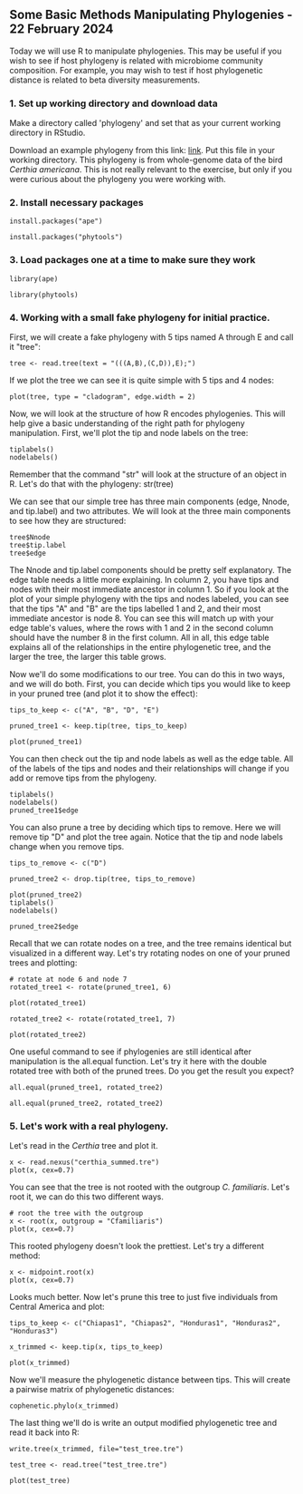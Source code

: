 ## Some Basic Methods Manipulating Phylogenies - 22 February 2024

Today we will use R to manipulate phylogenies. This may be useful if you wish to see if host phylogeny is related with
microbiome community composition. For example, you may wish to test if host phylogenetic distance is related to beta
diversity measurements. 

### 1. Set up working directory and download data

Make a directory called 'phylogeny' and set that as your current working directory in RStudio. 

Download an example phylogeny from this link: 
[link](https://drive.google.com/file/d/1y-Vx2sfR47SP6sDz0KVPuFVDmh-snHmj/view?usp=sharing).
Put this file in your working directory. This phylogeny is from whole-genome data of the bird _Certhia americana_. This is 
not really relevant to the exercise, but only if you were curious about the phylogeny you were working with.

### 2. Install necessary packages

    install.packages("ape")
    
    install.packages("phytools")

### 3. Load packages one at a time to make sure they work

    library(ape)
    
    library(phytools)

### 4. Working with a small fake phylogeny for initial practice.

First, we will create a fake phylogeny with 5 tips named A through E and call it "tree": 

    tree <- read.tree(text = "(((A,B),(C,D)),E);")

If we plot the tree we can see it is quite simple with 5 tips and 4 nodes:
    
    plot(tree, type = "cladogram", edge.width = 2)

Now, we will look at the structure of how R encodes phylogenies. This will help give a basic understanding of the right
path for phylogeny manipulation. First, we'll plot the tip and node labels on the tree:
    
    tiplabels()
    nodelabels()

Remember that the command "str" will look at the structure of an object in R. Let's do that with the phylogeny:
    str(tree)

We can see that our simple tree has three main components (edge, Nnode, and tip.label) and two attributes. We will look at
the three main components to see how they are structured:
    
    tree$Nnode
    tree$tip.label
    tree$edge

The Nnode and tip.label components should be pretty self explanatory. The edge table needs a little more explaining. In 
column 2, you have tips and nodes with their most immediate ancestor in column 1. So if you look at the plot of your simple
phylogeny with the tips and nodes labeled, you can see that the tips "A" and "B" are the tips labelled 1 and 2, and their 
most immediate ancestor is node 8. You can see this will match up with your edge table's values, where the rows with 1 and 2 
in the second column should have the number 8 in the first column. All in all, this edge table explains all of the 
relationships in the entire phylogenetic tree, and the larger the tree, the larger this table grows.

Now we'll do some modifications to our tree. You can do this in two ways, and we will do both. First, you can decide which 
tips you would like to keep in your pruned tree (and plot it to show the effect):
    
    tips_to_keep <- c("A", "B", "D", "E")
    
    pruned_tree1 <- keep.tip(tree, tips_to_keep)
    
    plot(pruned_tree1)
    
You can then check out the tip and node labels as well as the edge table. All of the labels of the tips and nodes and their
relationships will change if you add or remove tips from the phylogeny. 
  
    tiplabels()
    nodelabels()
    pruned_tree1$edge
    
You can also prune a tree by deciding which tips to remove. Here we will remove tip "D" and plot the tree again. Notice that the tip
and node labels change when you remove tips. 
    
    tips_to_remove <- c("D")
    
    pruned_tree2 <- drop.tip(tree, tips_to_remove)
    
    plot(pruned_tree2)
    tiplabels()
    nodelabels()
    
    pruned_tree2$edge

Recall that we can rotate nodes on a tree, and the tree remains identical but visualized in a different way. Let's try 
rotating nodes on one of your pruned trees and plotting:
    
    # rotate at node 6 and node 7
    rotated_tree1 <- rotate(pruned_tree1, 6)
    
    plot(rotated_tree1)
    
    rotated_tree2 <- rotate(rotated_tree1, 7)
    
    plot(rotated_tree2)

One useful command to see if phylogenies are still identical after manipulation is the all.equal function. Let's try it here
with the double rotated tree with both of the pruned trees. Do you get the result you expect?
   
    all.equal(pruned_tree1, rotated_tree2)
    
    all.equal(pruned_tree2, rotated_tree2)
    
### 5. Let's work with a real phylogeny.
    
Let's read in the _Certhia_ tree and plot it.
    
    x <- read.nexus("certhia_summed.tre")
    plot(x, cex=0.7)

You can see that the tree is not rooted with the outgroup _C. familiaris_. Let's root it, we can do this two different ways.
    
    # root the tree with the outgroup
    x <- root(x, outgroup = "Cfamiliaris")
    plot(x, cex=0.7)

This rooted phylogeny doesn't look the prettiest. Let's try a different method:

    x <- midpoint.root(x)
    plot(x, cex=0.7)
    
Looks much better. Now let's prune this tree to just five individuals from Central America and plot:
    
    tips_to_keep <- c("Chiapas1", "Chiapas2", "Honduras1", "Honduras2", "Honduras3")
    
    x_trimmed <- keep.tip(x, tips_to_keep)
    
    plot(x_trimmed)

Now we'll measure the phylogenetic distance between tips. This will create a pairwise matrix of phylogenetic distances:

    cophenetic.phylo(x_trimmed)
    
The last thing we'll do is write an output modified phylogenetic tree and read it back into R:

    write.tree(x_trimmed, file="test_tree.tre")
    
    test_tree <- read.tree("test_tree.tre")
    
    plot(test_tree)
